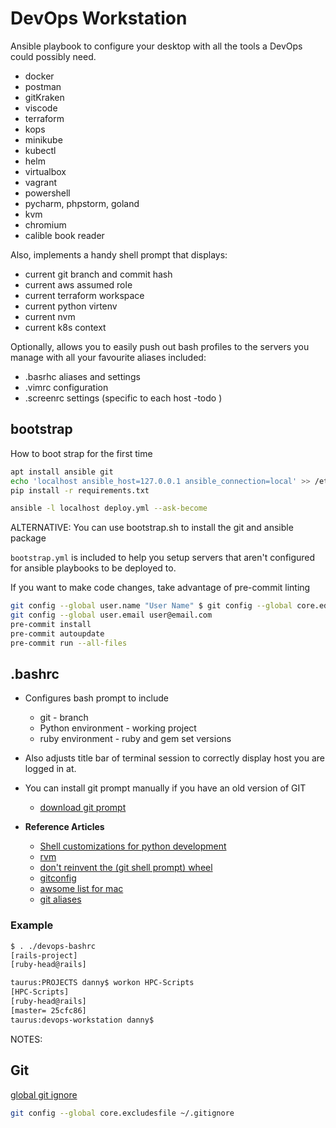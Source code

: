 # DevOps Workstation

Ansible playbook to configure your desktop with all the tools a DevOps could possibly need.

* docker
* postman
* gitKraken
* viscode
* terraform
* kops
* minikube
* kubectl
* helm
* virtualbox
* vagrant
* powershell
* pycharm, phpstorm, goland
* kvm
* chromium
* calible book reader

Also, implements a handy shell prompt that displays:

* current git branch and commit hash
* current aws assumed role
* current terraform workspace
* current python virtenv
* current nvm
* current k8s context


Optionally, allows you to easily push out bash profiles to the servers you manage with all your favourite aliases included:

* .basrhc aliases and settings
* .vimrc configuration
* .screenrc settings (specific to each host -todo )

## bootstrap

How to boot strap for the first time

```bash
apt install ansible git
echo 'localhost ansible_host=127.0.0.1 ansible_connection=local' >> /etc/ansible/hosts
pip install -r requirements.txt

ansible -l localhost deploy.yml --ask-become
```

ALTERNATIVE: You can use bootstrap.sh to install the git and ansible package

`bootstrap.yml` is included to help you setup servers that aren't configured for ansible playbooks to be deployed to.

If you want to make code changes, take advantage of pre-commit linting

```bash
git config --global user.name "User Name" $ git config --global core.editor "vi"
git config --global user.email user@email.com
pre-commit install
pre-commit autoupdate
pre-commit run --all-files
```

## .bashrc

* Configures bash prompt to include
  * git - branch
  * Python environment - working project
  * ruby environment - ruby and gem set versions

* Also adjusts title bar of terminal session to correctly display host
 you are logged in at.
* You can install git prompt manually if you have an old version of GIT
  * [download git prompt](https://github.com/git/git/raw/master/contrib/completion/git-prompt.sh)

* **Reference Articles**
  * [Shell customizations for python development](http://cewing.github.io/training.codefellows/lectures/day01/shell.html)
  * [rvm](http://sirupsen.com/get-started-right-with-rvm/)
  * [don't reinvent the (git shell prompt) wheel](http://ithaca.arpinum.org/2013/01/02/git-prompt.html)
  * [gitconfig](https://github.com/jamming/dotfiles/blob/master/git/gitconfig)
  * [awsome list for mac](https://natelandau.com/my-mac-osx-bash_profile/)
  * [git aliases](http://durdn.com/blog/2012/11/22/must-have-git-aliases-advanced-examples/)

### Example

```bash
$ . ./devops-bashrc
[rails-project]
[ruby-head@rails]

taurus:PROJECTS danny$ workon HPC-Scripts
[HPC-Scripts]
[ruby-head@rails]
[master= 25cfc86]
taurus:devops-workstation danny$
```

NOTES:

## Git

[global git ignore](https://gist.github.com/subfuzion/db7f57fff2fb6998a16c)

```bash
git config --global core.excludesfile ~/.gitignore
```
